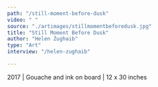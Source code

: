 ```yaml
---
path: "/still-moment-before-dusk"
video: " "
source: "./artimages/stillmomentbeforedusk.jpg"
title: "Still Moment Before Dusk"
author: "Helen Zughaib"
type: "Art"
interview: "/helen-zughaib"

---
```


2017 | Gouache and ink on board | 12 x 30 inches
